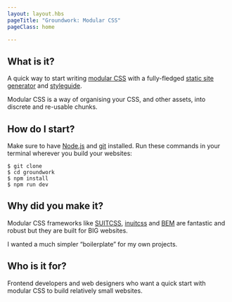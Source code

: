 ```yaml
---
layout: layout.hbs
pageTitle: "Groundwork: Modular CSS"
pageClass: home

---
```


## What is it?

A quick way to start writing [modular CSS](/principles/) with a fully-fledged [static site generator](http://www.metalsmith.io/) and [styleguide](http://fractal.build/).

Modular CSS is a way of organising your CSS, and other assets, into discrete and re-usable chunks.

## How do I start?

Make sure to have [Node.js](https://nodejs.org/en/download/) and [git](https://git-scm.com/) installed. Run these commands in your terminal wherever you build your websites:

```
$ git clone
$ cd groundwork
$ npm install
$ npm run dev

```

## Why did you make it?

Modular CSS frameworks like [SUITCSS](http://suitcss.github.io/), [inuitcss](https://github.com/inuitcss) and [BEM](https://en.bem.info) are fantastic and robust but they are built for BIG websites.

I wanted a much simpler “boilerplate” for my own projects.

## Who is it for?

Frontend developers and web designers who want a quick start with modular CSS to build relatively small websites.
